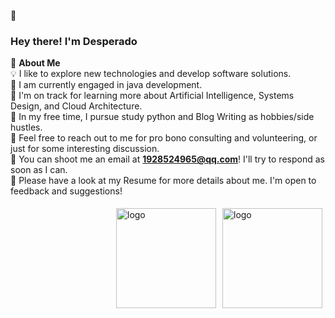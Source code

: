:wave:   
### Hey there! I'm Desperado

:bow: **About Me**  
:bulb:    I like to explore new technologies and develop software solutions.  
:muscle:  I am currently engaged in java development.  
:cactus:  I'm on track for learning more about Artificial Intelligence, Systems Design, and Cloud Architecture.  
:pencil:  In my free time, I pursue study python and Blog Writing as hobbies/side hustles.  
:speech_balloon: Feel free to reach out to me for pro bono consulting and volunteering, or just for some interesting discussion.   
:e-mail: You can shoot me an email at **1928524965@qq.com**! I'll try to respond as soon as I can.  
:page_facing_up: Please have a look at my Resume for more details about me. I'm open to feedback and suggestions!




<div>
  <img src="https://github-readme-stats.vercel.app/api?username=desperado2&show_icons=truee&bg_color=DEG,e96443,904e95" alt="logo" height="160" align="right" style="margin: 5px; margin-bottom: 20px;" />  
</div>
  
<div>
  <img src="https://github-readme-stats.vercel.app/api/top-langs/?username=desperado2&layout=compact&bg_color=DEG,e96443,904e95" alt="logo" height="160" align="right" style="margin: 5px; margin-bottom: 20px;" />  
</div> 


